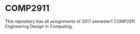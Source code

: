# COMP2911
This repository has all assignments of 2017 semester1 COMP2911 Engineering Design in Computing.
